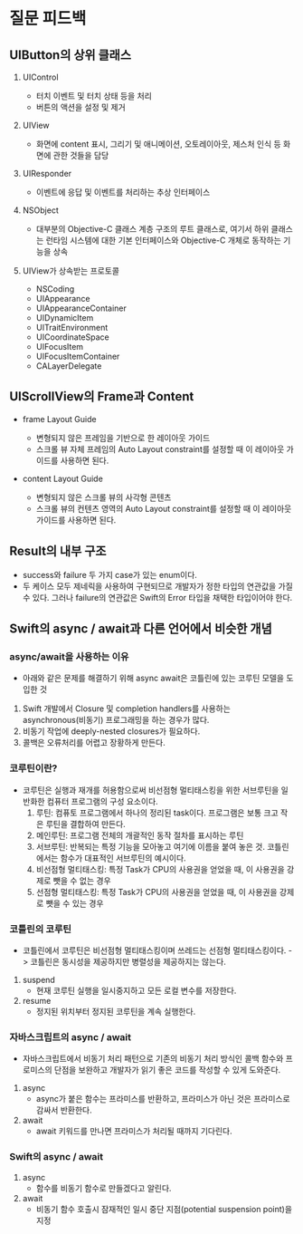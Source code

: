 # 질문 피드백

## UIButton의 상위 클래스
1. UIControl
    - 터치 이벤트 및 터치 상태 등을 처리
    - 버튼의 액션을 설정 및 제거
    
2. UIView
    - 화면에 content 표시, 그리기 및 애니메이션, 오토레이아웃, 제스처 인식 등 화면에 관한  것들을 담당
    
3. UIResponder
    - 이벤트에 응답 및 이벤트를 처리하는 추상 인터페이스
    
4. NSObject
    - 대부분의 Objective-C 클래스 계층 구조의 루트 클래스로, 여기서 하위 클래스는 런타임 시스템에 대한 기본 인터페이스와 Objective-C 개체로 동작하는 기능을 상속

5. UIView가 상속받는 프로토콜
    - NSCoding
    - UIAppearance
    - UIAppearanceContainer
    - UIDynamicItem
    - UITraitEnvironment 
    - UICoordinateSpace
    - UIFocusItem
    - UIFocusItemContainer
    - CALayerDelegate

## UIScrollView의 Frame과 Content
- frame Layout Guide
    - 변형되지 않은 프레임을 기반으로 한 레이아웃 가이드
    - 스크롤 뷰 자체 프레임의 Auto Layout constraint를 설정할 때 이 레이아웃 가이드를 사용하면 된다.

- content Layout Guide
    - 변형되지 않은 스크롤 뷰의 사각형 콘텐츠
    - 스크롤 뷰의 컨텐츠 영역의 Auto Layout constraint를 설정할 때 이 레이아웃 가이드를 사용하면 된다. 


## Result의 내부 구조
- success와 failure 두 가지 case가 있는 enum이다.
- 두 케이스 모두 제네릭을 사용하여 구현되므로 개발자가 정한 타입의 연관값을 가질 수 있다. 그러나 failure의 연관값은 Swift의 Error 타입을 채택한 타입이어야 한다.

## Swift의 async / await과 다른 언어에서 비슷한 개념
### async/await을 사용하는 이유
- 아래와 같은 문제를 해결하기 위해 async await은 코틀린에 있는 코루틴 모델을 도입한 것
1. Swift 개발에서 Closure 및 completion handlers를 사용하는 asynchronous(비동기) 프로그래밍을 하는 경우가 많다.
2. 비동기 작업에 deeply-nested closures가 필요하다.
3. 콜백은 오류처리를 어렵고 장황하게 만든다.

### 코루틴이란?
- 코루틴은 실행과 재개를 허용함으로써 비선점형 멀티태스킹을 위한 서브루틴을 일반화한 컴퓨터 프로그램의 구성 요소이다.
    1. 루틴: 컴퓨토 프로그램에서 하나의 정리된 task이다. 프로그램은 보통 크고 작은 루틴을 결합하여 만든다.
    2. 메인루틴: 프로그램 전체의 개괄적인 동작 절차를 표시하는 루틴
    3. 서브루틴: 반복되는 특정 기능을 모아놓고 여기에 이름을 붙여 놓은 것. 코틀린에서는 함수가 대표적인 서브루틴의 예시이다.
    4. 비선점형 멀티태스킹: 특정 Task가 CPU의 사용권을 얻었을 때, 이 사용권을 강제로 뺏을 수 없는 경우
    5. 선점형 멀티태스킹: 특정 Task가 CPU의 사용권을 얻었을 때, 이 사용권을 강제로 뺏을 수 있는 경우


### 코틀린의 코루틴 
- 코틀린에서 코루틴은 비선점형 멀티태스킹이며 쓰레드는 선점형 멀티태스킹이다. -> 코틀린은 동시성을 제공하지만 병렬성을 제공하지는 않는다.
1. suspend
    - 현재 코루틴 실행을 일시중지하고 모든 로컬 변수를 저장한다.
2. resume
    - 정지된 위치부터 정지된 코루틴을 계속 실행한다.   

### 자바스크립트의 async / await
- 자바스크립트에서 비동기 처리 패턴으로 기존의 비동기 처리 방식인 콜백 함수와 프로미스의 단점을 보완하고 개발자가 읽기 좋은 코드를 작성할 수 있게 도와준다.
1. async
    - async가 붙은 함수는 프라미스를 반환하고, 프라미스가 아닌 것은 프라미스로 감싸서 반환한다.
2. await
    - await 키워드를 만나면 프라미스가 처리될 때까지 기다린다. 


### Swift의 async / await
1. async
    - 함수를 비동기 함수로 만들겠다고 알린다.
2. await
    - 비동기 함수 호출시 잠재적인 일시 중단 지점(potential suspension point)을 지정 
